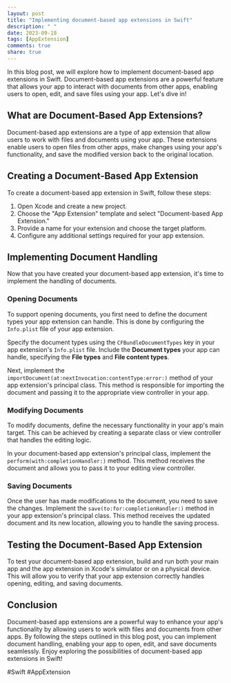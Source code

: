 ```yaml
---
layout: post
title: "Implementing document-based app extensions in Swift"
description: " "
date: 2023-09-18
tags: [AppExtension]
comments: true
share: true
---
```


In this blog post, we will explore how to implement document-based app extensions in Swift. Document-based app extensions are a powerful feature that allows your app to interact with documents from other apps, enabling users to open, edit, and save files using your app. Let's dive in!

## What are Document-Based App Extensions?

Document-based app extensions are a type of app extension that allow users to work with files and documents using your app. These extensions enable users to open files from other apps, make changes using your app's functionality, and save the modified version back to the original location.

## Creating a Document-Based App Extension

To create a document-based app extension in Swift, follow these steps:

1. Open Xcode and create a new project.
2. Choose the "App Extension" template and select "Document-based App Extension."
3. Provide a name for your extension and choose the target platform.
4. Configure any additional settings required for your app extension.

## Implementing Document Handling

Now that you have created your document-based app extension, it's time to implement the handling of documents. 

### Opening Documents

To support opening documents, you first need to define the document types your app extension can handle. This is done by configuring the `Info.plist` file of your app extension. 

Specify the document types using the `CFBundleDocumentTypes` key in your app extension's `Info.plist` file. Include the **Document types** your app can handle, specifying the **File types** and **File content types**.

Next, implement the `importDocument(at:nextInvocation:contentType:error:)` method of your app extension's principal class. This method is responsible for importing the document and passing it to the appropriate view controller in your app.

### Modifying Documents

To modify documents, define the necessary functionality in your app's main target. This can be achieved by creating a separate class or view controller that handles the editing logic.

In your document-based app extension's principal class, implement the `perform(with:completionHandler:)` method. This method receives the document and allows you to pass it to your editing view controller.

### Saving Documents

Once the user has made modifications to the document, you need to save the changes. Implement the `save(to:for:completionHandler:)` method in your app extension's principal class. This method receives the updated document and its new location, allowing you to handle the saving process.

## Testing the Document-Based App Extension

To test your document-based app extension, build and run both your main app and the app extension in Xcode's simulator or on a physical device. This will allow you to verify that your app extension correctly handles opening, editing, and saving documents.

## Conclusion

Document-based app extensions are a powerful way to enhance your app's functionality by allowing users to work with files and documents from other apps. By following the steps outlined in this blog post, you can implement document handling, enabling your app to open, edit, and save documents seamlessly. Enjoy exploring the possibilities of document-based app extensions in Swift!

#Swift #AppExtension